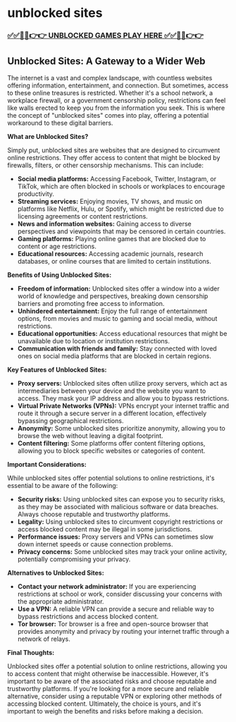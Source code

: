 # unblocked sites

### [✅✅🔴🔴👉👉 UNBLOCKED GAMES PLAY HERE ✅✅🔴🔴👉👉](https://topstoryindia.com)

## Unblocked Sites: A Gateway to a Wider Web

The internet is a vast and complex landscape, with countless websites offering information, entertainment, and connection. But sometimes, access to these online treasures is restricted. Whether it's a school network, a workplace firewall, or a government censorship policy, restrictions can feel like walls erected to keep you from the information you seek. This is where the concept of "unblocked sites" comes into play, offering a potential workaround to these digital barriers.

**What are Unblocked Sites?**

Simply put, unblocked sites are websites that are designed to circumvent online restrictions. They offer access to content that might be blocked by firewalls, filters, or other censorship mechanisms. This can include:

* **Social media platforms:** Accessing Facebook, Twitter, Instagram, or TikTok, which are often blocked in schools or workplaces to encourage productivity.
* **Streaming services:** Enjoying movies, TV shows, and music on platforms like Netflix, Hulu, or Spotify, which might be restricted due to licensing agreements or content restrictions.
* **News and information websites:** Gaining access to diverse perspectives and viewpoints that may be censored in certain countries.
* **Gaming platforms:** Playing online games that are blocked due to content or age restrictions.
* **Educational resources:** Accessing academic journals, research databases, or online courses that are limited to certain institutions.

**Benefits of Using Unblocked Sites:**

* **Freedom of information:** Unblocked sites offer a window into a wider world of knowledge and perspectives, breaking down censorship barriers and promoting free access to information.
* **Unhindered entertainment:** Enjoy the full range of entertainment options, from movies and music to gaming and social media, without restrictions.
* **Educational opportunities:** Access educational resources that might be unavailable due to location or institution restrictions.
* **Communication with friends and family:** Stay connected with loved ones on social media platforms that are blocked in certain regions.

**Key Features of Unblocked Sites:**

* **Proxy servers:** Unblocked sites often utilize proxy servers, which act as intermediaries between your device and the website you want to access. They mask your IP address and allow you to bypass restrictions.
* **Virtual Private Networks (VPNs):** VPNs encrypt your internet traffic and route it through a secure server in a different location, effectively bypassing geographical restrictions.
* **Anonymity:** Some unblocked sites prioritize anonymity, allowing you to browse the web without leaving a digital footprint.
* **Content filtering:** Some platforms offer content filtering options, allowing you to block specific websites or categories of content.

**Important Considerations:**

While unblocked sites offer potential solutions to online restrictions, it's essential to be aware of the following:

* **Security risks:** Using unblocked sites can expose you to security risks, as they may be associated with malicious software or data breaches. Always choose reputable and trustworthy platforms.
* **Legality:** Using unblocked sites to circumvent copyright restrictions or access blocked content may be illegal in some jurisdictions.
* **Performance issues:** Proxy servers and VPNs can sometimes slow down internet speeds or cause connection problems.
* **Privacy concerns:** Some unblocked sites may track your online activity, potentially compromising your privacy.

**Alternatives to Unblocked Sites:**

* **Contact your network administrator:** If you are experiencing restrictions at school or work, consider discussing your concerns with the appropriate administrator.
* **Use a VPN:** A reliable VPN can provide a secure and reliable way to bypass restrictions and access blocked content.
* **Tor browser:** Tor browser is a free and open-source browser that provides anonymity and privacy by routing your internet traffic through a network of relays.

**Final Thoughts:**

Unblocked sites offer a potential solution to online restrictions, allowing you to access content that might otherwise be inaccessible. However, it's important to be aware of the associated risks and choose reputable and trustworthy platforms. If you're looking for a more secure and reliable alternative, consider using a reputable VPN or exploring other methods of accessing blocked content. Ultimately, the choice is yours, and it's important to weigh the benefits and risks before making a decision.
